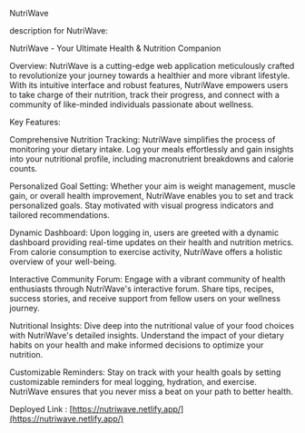 NutriWave

description for NutriWave:

NutriWave - Your Ultimate Health & Nutrition Companion

Overview: NutriWave is a cutting-edge web application meticulously crafted to revolutionize your journey towards a healthier and more vibrant lifestyle. With its intuitive interface and robust features, NutriWave empowers users to take charge of their nutrition, track their progress, and connect with a community of like-minded individuals passionate about wellness.

Key Features:

Comprehensive Nutrition Tracking: NutriWave simplifies the process of monitoring your dietary intake. Log your meals effortlessly and gain insights into your nutritional profile, including macronutrient breakdowns and calorie counts.

Personalized Goal Setting: Whether your aim is weight management, muscle gain, or overall health improvement, NutriWave enables you to set and track personalized goals. Stay motivated with visual progress indicators and tailored recommendations.

Dynamic Dashboard: Upon logging in, users are greeted with a dynamic dashboard providing real-time updates on their health and nutrition metrics. From calorie consumption to exercise activity, NutriWave offers a holistic overview of your well-being.

Interactive Community Forum: Engage with a vibrant community of health enthusiasts through NutriWave's interactive forum. Share tips, recipes, success stories, and receive support from fellow users on your wellness journey.

Nutritional Insights: Dive deep into the nutritional value of your food choices with NutriWave's detailed insights. Understand the impact of your dietary habits on your health and make informed decisions to optimize your nutrition.

Customizable Reminders: Stay on track with your health goals by setting customizable reminders for meal logging, hydration, and exercise. NutriWave ensures that you never miss a beat on your path to better health.

Deployed Link : [https://nutriwave.netlify.app/](https://nutriwave.netlify.app/)
